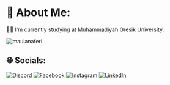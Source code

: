 # 💫 About Me:
👨‍🎓  I'm currently studying at Muhammadiyah Gresik University.
<p align="left"> <img src="https://komarev.com/ghpvc/?username=Ferrr1&label=Profile%20views&color=0e75b6&style=flat" alt="maulanaferi" /> </p>

## 🌐 Socials:
[![Discord](https://img.shields.io/badge/Discord-%237289DA.svg?logo=discord&logoColor=white)](https://discord.gg/gdH7GwRk) [![Facebook](https://img.shields.io/badge/Facebook-%231877F2.svg?logo=Facebook&logoColor=white)](https://facebook.com/fersetya2) [![Instagram](https://img.shields.io/badge/Instagram-%23E4405F.svg?logo=Instagram&logoColor=white)](https://instagram.com/fersetya) [![LinkedIn](https://img.shields.io/badge/LinkedIn-%230077B5.svg?logo=linkedin&logoColor=white)](https://linkedin.com/in/feri-setyawan-929b56295) 


